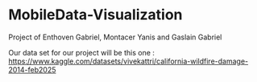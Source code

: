# MobileData-Visualization
Project of Enthoven Gabriel, Montacer Yanis and Gaslain Gabriel 

Our data set for our project will be this one : https://www.kaggle.com/datasets/vivekattri/california-wildfire-damage-2014-feb2025
